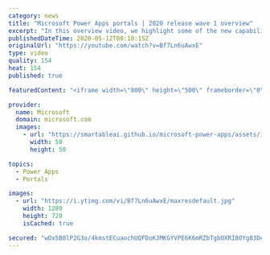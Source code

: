 ```yaml
---
category: news
title: "Microsoft Power Apps portals | 2020 release wave 1 overview"
excerpt: "In this overview video, we highlight some of the new capabilities included in the latest update to Microsoft Power Apps portals.     Here are the capabilities covered:   •    Power BI integration, so you can quickly add Power BI reports, tables, and dashboards to your portals without coding.  •    Themes"
publishedDateTime: 2020-05-12T00:10:15Z
originalUrl: "https://youtube.com/watch?v=Bf7Ln6uAwxE"
type: video
quality: 154
heat: 154
published: true

featuredContent: "<iframe width=\"800\" height=\"500\" frameborder=\"0\" src=\"https://www.youtube.com/embed/Bf7Ln6uAwxE\" allow=\"accelerometer; autoplay; encrypted-media; gyroscope; picture-in-picture\" allowfullscreen></iframe>"

provider:
  name: Microsoft
  domain: microsoft.com
  images:
    - url: "https://smartableai.github.io/microsoft-power-apps/assets/images/organizations/microsoft.com-50x50.jpg"
      width: 50
      height: 50

topics:
  - Power Apps
  - Portals

images:
  - url: "https://i.ytimg.com/vi/Bf7Ln6uAwxE/maxresdefault.jpg"
    width: 1280
    height: 720
    isCached: true

secured: "wOx5B0lP2G3o/4kmstECuaochUQFDoKJMKGYVPE6K6mRZbTgbOXRI8OYg83Dew3/qj/j+p75rwFX6JaAXnb1mBatNEJRc3eFtR6Z1eXarScNKmUHWeA4FPRVpuQBbYvoPARMG/Sq6Z6wHwQdbcr2GdN8Zf/UPxPoE5f6+S+z42EsiuM9sudGmTj+rJE/TCHphcNnEpdKRGIAjToBkycke/J8ZjdDAGJtT5TXW+cy74fjemfyaD0iu+vCvrCEdRpDQVdKOWs+WBzRCmEv44grSmHaNgrFPhAUsdbarQGDlEPlXRXX/IvYokoOee7AmHyveqlSr81kNWScqwwqLkSGp6Cu4DKvZ7ti8qIPsXH+/Q0PtOkInL8362DN8g09fRIIeLS5052WdJKleuIStzfFoHsQyK6IBvYgd7I1GNR+eSDIS5srLBw99plEZceWAvsc;lY+QDyM2X6Icdin+ygGjKQ=="
---
```



